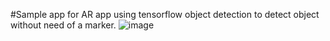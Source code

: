 #Sample app for AR app using tensorflow object detection to detect object without need of a marker.
![image](https://user-images.githubusercontent.com/69890658/119263055-17385b00-bc10-11eb-97c9-a8c029b58d4e.png)
